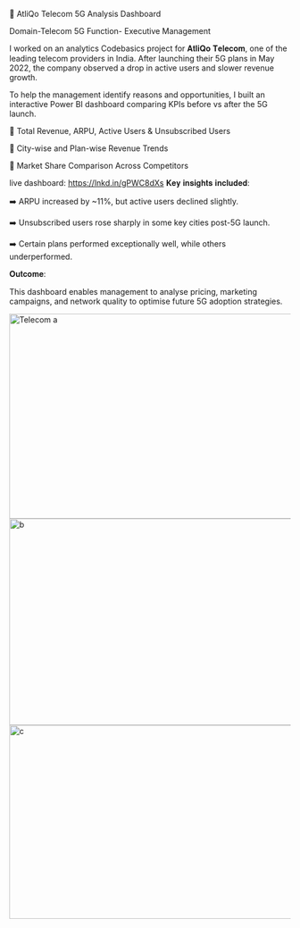 🚀 AtliQo Telecom 5G Analysis Dashboard

Domain-Telecom 5G 
Function- Executive Management

I worked on an analytics Codebasics project for 𝐀𝐭𝐥𝐢𝐐𝐨 𝐓𝐞𝐥𝐞𝐜𝐨𝐦, one of the leading telecom providers in India. 
After launching their 5G plans in May 2022, the company observed a drop in active users and slower revenue growth.

To help the management identify reasons and opportunities, I built an interactive Power BI dashboard comparing KPIs before vs after the 5G launch.

🔹 Total Revenue, ARPU, Active Users & Unsubscribed Users

🔹 City-wise and Plan-wise Revenue Trends

🔹 Market Share Comparison Across Competitors

live dashboard: https://lnkd.in/gPWC8dXs
𝐊𝐞𝐲 𝐢𝐧𝐬𝐢𝐠𝐡𝐭𝐬 𝐢𝐧𝐜𝐥𝐮𝐝𝐞𝐝:

➡️ ARPU increased by ~11%, but active users declined slightly.

➡️ Unsubscribed users rose sharply in some key cities post-5G launch.

➡️ Certain plans performed exceptionally well, while others underperformed.

𝐎𝐮𝐭𝐜𝐨𝐦𝐞:

This dashboard enables management to analyse pricing, marketing campaigns, and network quality to optimise future 5G adoption strategies.

<img width="635" height="367" alt="Telecom a" src="https://github.com/user-attachments/assets/a897676e-2a77-478b-b8d5-2e48ec53a391" />


<img width="628" height="370" alt="b" src="https://github.com/user-attachments/assets/9660a873-47a9-4dac-81b1-fe0fd174fe25" />

<img width="620" height="347" alt="c" src="https://github.com/user-attachments/assets/f8476e5e-9f76-4cbc-af1f-4b537c3a59b3" />



